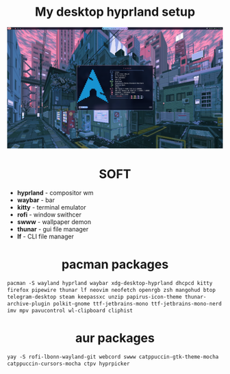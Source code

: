# <h1 align="center"> **My desktop hyprland setup** </h1>
![Header](https://github.com/Teishotoku/dots/blob/main/desktop.png)

## <h1 align="center">SOFT</h1>
+ **hyprland** - compositor wm
+ **waybar**   - bar
+ **kitty**    - terminal emulator
+ **rofi**     - window swithcer
+ **swww**     - wallpaper demon
+ **thunar**   - gui file manager
+ **lf**       - CLI file manager

## <h1 align="center">pacman packages</h1>
```
pacman -S wayland hyprland waybar xdg-desktop-hyprland dhcpcd kitty firefox pipewire thunar lf neovim neofetch openrgb zsh mangohud btop telegram-desktop steam keepassxc unzip papirus-icon-theme thunar-archive-plugin polkit-gnome ttf-jetbrains-mono ttf-jetbrains-mono-nerd imv mpv pavucontrol wl-clipboard cliphist 
```
## <h1 align="center">aur packages</h1>
```
yay -S rofi-lbonn-wayland-git webcord swww catppuccin-gtk-theme-mocha catppuccin-cursors-mocha ctpv hyprpicker
```



